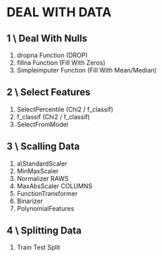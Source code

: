 <h1>DEAL WITH DATA</h1>
<h2>1 \ Deal With Nulls</h2>

<ol>
      <li>dropna Function (DROP)</li> 
      <li>fillna Function (Fill With Zeros)</li>      
      <li>Simpleimputer Function (Fill With Mean/Median)</li>
    
</ol>


    
<h2>2 \ Select Features</h2>

<ol>
      <li>SelectPercentile (Chi2 / f_classif)</li> 
      <li>f_classif (Chi2 / f_classif)</li>      
      <li>SelectFromModel</li>
    
</ol>



<h2>3 \ Scalling Data</h2>

<ol>
      <li>a\StandardScaler</li> 
      <li>MinMaxScaler</li>      
      <li>Normalizer RAWS</li>
      <li>MaxAbsScaler COLUMNS</li>
      <li>FunctionTransformer</li>
      <li>Binarizer</li>
      <li>PolynomialFeatures</li>
</ol>



<h2>4 \ Splitting Data</h2>

<ol>      
      <li>Train Test Split </li>         
</ol>